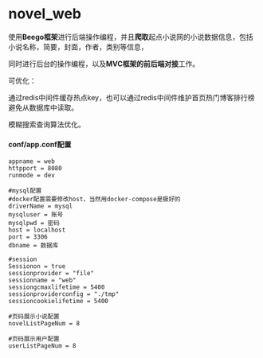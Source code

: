 # novel_web

使用**Beego框架**进行后端操作编程，并且**爬取**起点小说网的小说数据信息，包括小说名称，简要，封面，作者，类别等信息， 

同时进行后台的操作编程，以及**MVC框架的前后端对接**工作。 

可优化：

通过redis中间件缓存热点key，也可以通过redis中间件维护首页热门博客排行榜避免从数据库中读取。

模糊搜索查询算法优化。



#### conf/app.conf配置

```shell
appname = web
httpport = 8080
runmode = dev

#mysql配置
#docker配置需要修改host，当然用docker-compose是极好的
driverName = mysql
mysqluser = 账号
mysqlpwd = 密码
host = localhost
port = 3306
dbname = 数据库

#session
Sessionon = true
sessionprovider = "file"
sessionname = "web"
sessiongcmaxlifetime = 5400
sessionproviderconfig = "./tmp"
sessioncookielifetime = 5400

#页码展示小说配置
novelListPageNum = 8

#页码展示用户配置
userListPageNum = 8

```

